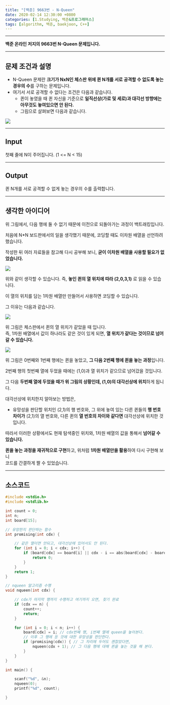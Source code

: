 ```yaml
---
title: "[백준] 9663번 - N-Queen"
date: 2020-02-14 12:30:00 +0800
categories: [1.Studying, 백준&프로그래머스]
tags: [algorithm, 백준, baekjoon, C++]
---
```




------

**백준 온라인 저지의 9663번 N-Queen 문제입니다.**

---

## **문제 조건과 설명**

* N-Queen 문제란 **크기가 NxN인 체스판 위에 퀸 N개를 서로 공격할 수 없도록 놓는 경우의 수**를 구하는 문제입니다.
* 여기서 서로 공격할 수 없다는 조건은 다음과 같습니다.
  * 퀸이 놓였을 때 퀸 자신을 기준으로 **일직선상(가로 및 세로)과 대각선 방향에는 아무것도 놓여있으면 안 된다.**
  * 그림으로 살펴보면 다음과 같습니다.

![](https://github.com/ChanhuiSeok/ChanhuiSeok.github.io/blob/master/assets/img/sample/baek_1.PNG?raw=true)

------




## **Input**

첫째 줄에 N이 주어집니다. (1 <= N < 15)

------



## **Output**

퀸 N개를 서로 공격할 수 없게 놓는 경우의 수를 출력합니다.

---



## **생각한 아이디어**

위 그림에서, 다음 행에 둘 수 없기 때문에 이전으로 되돌아가는 과정이 백트래킹입니다.

처음에 N*N 보드판에서의 일을 생각했기 때문에, 코딩할 때도 이차원 배열을 선언하려 했습니다.

작성한 뒤 여러 자료들을 참고해 다시 공부해 보니, **굳이 이차원 배열을 사용할 필요가 없었습니다.**

![](https://github.com/ChanhuiSeok/ChanhuiSeok.github.io/blob/master/assets/img/sample/baek_2.PNG?raw=true)

위와 같이 생각할 수 있습니다. 즉, **놓인 퀸의 열 위치에 따라 (2,0,3,1)** 로 읽을 수 있습니다.

이 열의 위치를 담는 1차원 배열만 만들어서 사용하면 코딩할 수 있습니다.

그 이유는 다음과 같습니다.

![](https://github.com/ChanhuiSeok/ChanhuiSeok.github.io/blob/master/assets/img/sample/baek_3.PNG?raw=true)

위 그림은 체스판에서 퀸의 열 위치가 같았을 때 입니다.   
즉, 1차원 배열에서 값이 하나라도 같은 것이 있게 되면, **열 위치가 같다는 것이므로 넘어갈 수 있습니다.**

![](https://github.com/ChanhuiSeok/ChanhuiSeok.github.io/blob/master/assets/img/sample/baek_4.PNG?raw=true)

위 그림은 0번째와 1번째 행에는 퀸을 놓았고, **그 다음 2번째 행에 퀸을 놓는 과정**입니다.

2번째 행의 첫번째 열에 두었을 때에는 (1,0)과 열 위치가 같으므로 넘어갔을 것입니다.

그 다음 **두번째 열에 두었을 때가 위 그림의 상황인데, (1,0)의 대각선상에 위치**하게 됩니다.

대각선상에 위치한지 알아보는 방법은,

* 유망성을 판단할 위치인 (2,1)의 행 번호와, 그 위에 놓여 있는 다른 퀸들의 **행 번호 차이가**
  (2,1)의 열 번호와, 다른 퀸의 **열 번호의 차이와 같다면** 대각선상에 위치한 것입니다.

따라서 이러한 상황에서도 현재 탐색중인 위치와, 1차원 배열의 값을 통해서 **넘어갈 수 있습니다.**



**퀸을 놓는 과정을 재귀적으로 구현**하고, 위처럼 **1차원 배열만을 활용**하여 다시 구현해 보니  
코드를 간결하게 짤 수 있었습니다.

------



## **소스코드**

```c++
#include <stdio.h>
#include <stdlib.h>

int count = 0;
int n;
int board[15];

// 유망한지 판단하는 함수
int promising(int cdx) {

	// 같은 열이면 안되고, 대각선상에 있어서도 안 된다.
	for (int i = 0; i < cdx; i++) {
		if (board[cdx] == board[i] || cdx - i == abs(board[cdx] - board[i])) {
			return 0;
		}
	}
	return 1;
}

// nqueen 알고리즘 수행
void nqueen(int cdx) {

	// cdx가 마지막 행까지 수행하고 여기까지 오면, 찾기 완료
	if (cdx == n) {
		count++;
		return;
	}

	for (int i = 0; i < n; i++) {
		board[cdx] = i; // cdx번째 행, i번째 열에 queen을 놓아본다.	
		// 이후 그 행에 둔 것에 대한 유망성을 판단한다.
		if (promising(cdx)) { // 그 자리에 두어도 괜찮았다면,
			nqueen(cdx + 1); // 그 다음 행에 대해 퀸을 놓는 것을 해 본다.
		}
	}
}

int main() {

	scanf("%d", &n);
	nqueen(0);
	printf("%d", count);

}
```

